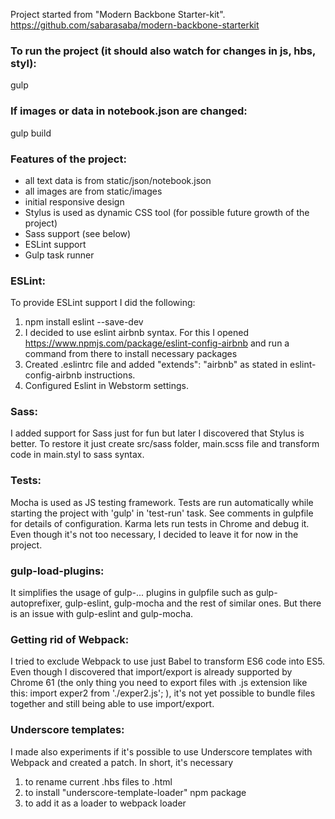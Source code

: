 Project started from "Modern Backbone Starter-kit".
https://github.com/sabarasaba/modern-backbone-starterkit

### To run the project (it should also watch for changes in js, hbs, styl):
gulp

### If images or data in notebook.json are changed:
gulp build

### Features of the project:
- all text data is from static/json/notebook.json
- all images are from static/images
- initial responsive design
- Stylus is used as dynamic CSS tool (for possible future growth of the project)
- Sass support (see below)
- ESLint support
- Gulp task runner

### ESLint:
To provide ESLint support I did the following:
1) npm install eslint --save-dev
2) I decided to use eslint airbnb syntax. For this I opened https://www.npmjs.com/package/eslint-config-airbnb and run a command from there to install necessary packages
3) Created .eslintrc file and added "extends": "airbnb" as stated in eslint-config-airbnb instructions.
4) Configured Eslint in Webstorm settings.

### Sass:
I added support for Sass just for fun but later I discovered that Stylus is better.
To restore it just create src/sass folder, main.scss file and transform code in main.styl to sass syntax.

### Tests:
Mocha is used as JS testing framework. Tests are run automatically while starting the project with 'gulp' in 'test-run' task.
See comments in gulpfile for details of configuration.
Karma lets run tests in Chrome and debug it. Even though it's not too necessary, I decided to leave it for now in the project.

### gulp-load-plugins:
It simplifies the usage of gulp-... plugins in gulpfile such as gulp-autoprefixer, gulp-eslint, gulp-mocha
and the rest of similar ones. But there is an issue with gulp-eslint and gulp-mocha.

### Getting rid of Webpack:
I tried to exclude Webpack to use just Babel to transform ES6 code into ES5. Even though I discovered that import/export is already supported by Chrome 61
(the only thing you need to export files with .js extension like this: import exper2 from './exper2.js'; ), it's not yet possible to bundle files together
and still being able to use import/export.

### Underscore templates:
I made also experiments if it's possible to use Underscore templates with Webpack and created a patch. In short, it's necessary
1) to rename current .hbs files to .html
2) to install "underscore-template-loader" npm package
3) to add it as a loader to webpack loader
